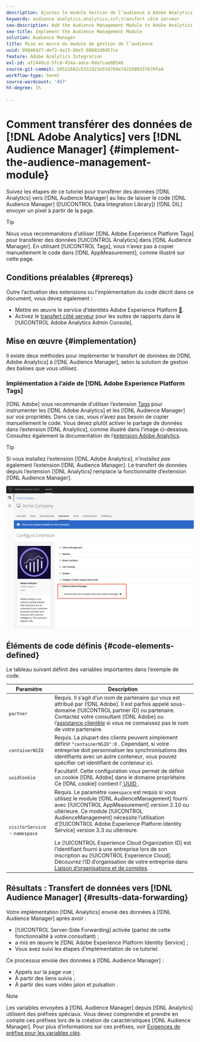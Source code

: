 ```yaml
---
description: Ajoutez le module Gestion de l’audience à Adobe Analytics AppMeasurement pour transférer les données Analytics vers Audience Manager au lieu de laisser le code Audience Manager Data Integration Library (DIL) envoyer un pixel à partir de la page.
keywords: audience analytics;analytics;ssf;transfert côté serveur
seo-description: Add the Audience Management Module to Adobe Analytics AppMeasurement to forward Analytics data to Audience Manager instead of having the Audience Manager Data Integration Library (DIL) code send a pixel from the page.
seo-title: Implement the Audience Management Module
solution: Audience Manager
title: Mise en œuvre du module de gestion de l’audience
uuid: 08846427-def3-4a15-88e5-08882d8d57ce
feature: Adobe Analytics Integration
exl-id: af2449cd-5fc8-454a-adce-0da7cae80548
source-git-commit: b0521682c6332d23e55d769e7421680337670fa4
workflow-type: tm+mt
source-wordcount: '457'
ht-degree: 1%

---
```


# Comment transférer des données de [!DNL Adobe Analytics] vers [!DNL Audience Manager] {#implement-the-audience-management-module}

Suivez les étapes de ce tutoriel pour transférer des données [!DNL Analytics] vers [!DNL Audience Manager] au lieu de laisser le code [!DNL Audience Manager] ([!UICONTROL Data Integration Library]) [!DNL DIL] envoyer un pixel à partir de la page.

>[!TIP]
>
>Nous vous recommandons d’utiliser [!DNL Adobe Experience Platform Tags] pour transférer des données [!UICONTROL Analytics] dans [!DNL Audience Manager]. En utilisant [!UICONTROL Tags], vous n’avez pas à copier manuellement le code dans [!DNL AppMeasurement], comme illustré sur cette page.

## Conditions préalables {#prereqs}

Outre l’activation des extensions ou l’implémentation du code décrit dans ce document, vous devez également :

* Mettre en œuvre le service d’identités Adobe Experience Platform [&#128279;](https://experienceleague.adobe.com/docs/id-service/using/home.html).
* Activez le [transfert côté serveur](https://experienceleague.adobe.com/docs/analytics/admin/admin-tools/server-side-forwarding/ssf.html) pour les suites de rapports dans le [!UICONTROL Adobe Analytics Admin Console].

## Mise en œuvre {#implementation}

Il existe deux méthodes pour implémenter le transfert de données de [!DNL Adobe Analytics] à [!DNL Audience Manager], selon la solution de gestion des balises que vous utilisez.

### Implémentation à l’aide de [!DNL Adobe Experience Platform Tags]

[!DNL Adobe] vous recommande d’utiliser l’extension [Tags](https://experienceleague.adobe.com/docs/experience-platform/tags/home.html?lang=en) pour instrumenter les [!DNL Adobe Analytics] et les [!DNL Audience Manager] sur vos propriétés. Dans ce cas, vous n’avez pas besoin de copier manuellement le code. Vous devez plutôt activer le partage de données dans l’extension [!DNL Analytics], comme illustré dans l’image ci-dessous. Consultez également la documentation de l’[extension Adobe Analytics](https://experienceleague.adobe.com/docs/experience-platform/tags/extensions/adobe/analytics/overview.html#adobe-audience-manager).

>[!TIP]
>
>Si vous installez l’extension [!DNL Adobe Analytics], n’installez *pas* également l’extension [!DNL Audience Manager]. Le transfert de données depuis l’extension [!DNL Analytics] remplace la fonctionnalité d’extension [!DNL Audience Manager].

![Comment activer le partage de données de l&#39;extension Adobe Analytics vers Audience Manager ](/help/using/integration/assets/analytics-to-aam.png)

## Éléments de code définis {#code-elements-defined}

Le tableau suivant définit des variables importantes dans l’exemple de code.

| Paramètre | Description |
|--- |--- |
| `partner` | Requis. Il s’agit d’un nom de partenaire qui vous est attribué par [!DNL Adobe]. Il est parfois appelé sous-domaine [!UICONTROL partner ID] ou partenaire.  Contactez votre consultant [!DNL Adobe] ou l’[assistance clientèle](https://helpx.adobe.com/fr/marketing-cloud/contact-support.html) si vous ne connaissez pas le nom de votre partenaire. |
| `containerNSID` | Requis. La plupart des clients peuvent simplement définir `"containerNSID":0` . Cependant, si votre entreprise doit personnaliser les synchronisations des identifiants avec un autre conteneur, vous pouvez spécifier cet identifiant de conteneur ici. |
| `uuidCookie` | Facultatif. Cette configuration vous permet de définir un cookie [!DNL Adobe] dans le domaine propriétaire. Ce [!DNL cookie] contient l’[ UUID ](../../reference/ids-in-aam.md) . |
| `visitorService` - `namespace` | Requis. Le paramètre `namespace` est requis si vous utilisez le module [!DNL AudienceManagement] fourni avec [!UICONTROL AppMeasurement] version 2.10 ou ultérieure. Ce module [!UICONTROL AudienceManagement] nécessite l’utilisation d’[!UICONTROL Adobe Experience Platform Identity Service] version 3.3 ou ultérieure. <br><br>Le [!UICONTROL Experience Cloud Organization ID] est l’identifiant fourni à une entreprise lors de son inscription au [!UICONTROL Experience Cloud]. Découvrez l’ID d’organisation de votre entreprise dans [Liaison d’organisations et de comptes](https://experienceleague.adobe.com/docs/core-services/interface/manage-users-and-products/organizations.html). |

## Résultats : Transfert de données vers [!DNL Audience Manager] {#results-data-forwarding}

Votre implémentation [!DNL Analytics] envoie des données à [!DNL Audience Manager] après avoir :

* [!UICONTROL Server-Side Forwarding] activée (parlez de cette fonctionnalité à votre consultant) ;
* a mis en œuvre le [!DNL Adobe Experience Platform Identity Service] ;
* Vous avez suivi les étapes d’implémentation de ce tutoriel.

Ce processus envoie des données à [!DNL Audience Manager] :

* Appels sur la page vue ;
* À partir des liens suivis ;
* À partir des vues vidéo jalon et pulsation .

>[!NOTE]
>
>Les variables envoyées à [!DNL Audience Manager] depuis [!DNL Analytics] utilisent des préfixes spéciaux. Vous devez comprendre et prendre en compte ces préfixes lors de la création de caractéristiques [!DNL Audience Manager]. Pour plus d’informations sur ces préfixes, voir [Exigences de préfixe pour les variables clés](../../features/traits/trait-variable-prefixes.md).
